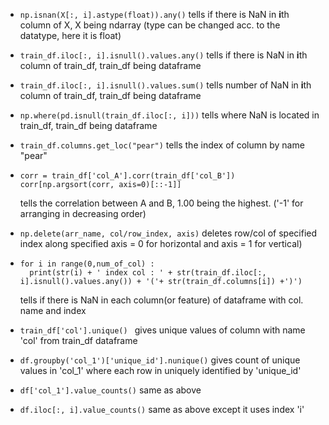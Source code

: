 * `np.isnan(X[:, i].astype(float)).any()` tells if there is NaN in **i**th column of X, X being ndarray (type can be changed acc. to the datatype, here it is float)

* `train_df.iloc[:, i].isnull().values.any()` tells if there is NaN in **i**th column of train_df, train_df being dataframe

* `train_df.iloc[:, i].isnull().values.sum()` tells number of NaN in **i**th column of train_df, train_df being dataframe

* `np.where(pd.isnull(train_df.iloc[:, i]))` tells where NaN is located in train_df, train_df being dataframe

* `train_df.columns.get_loc("pear")` tells the index of column by name "pear"

* ```
  corr = train_df['col_A'].corr(train_df['col_B'])
  corr[np.argsort(corr, axis=0)[::-1]]
  ``` 
	tells the correlation between A and B, 1.00 being the highest. ('-1' for arranging in decreasing order)

* `np.delete(arr_name, col/row_index, axis)`	deletes row/col of specified index along specified axis = 0 for horizontal and axis = 1 for vertical)

* ```
  for i in range(0,num_of_col) :
	print(str(i) + ' index col : ' + str(train_df.iloc[:, i].isnull().values.any()) + '('+ str(train_df.columns[i]) +')')
  ``` 
	tells if there is NaN in each column(or feature) of dataframe with col. name and index

* `train_df['col'].unique()	` gives unique values of column with name 'col' from train_df dataframe

* `df.groupby('col_1')['unique_id'].nunique()`	gives count of unique values in 'col_1' where each row in uniquely	identified by 'unique_id'

* `df['col_1'].value_counts()` same as above

* `df.iloc[:, i].value_counts()` same as above except it uses index 'i'
